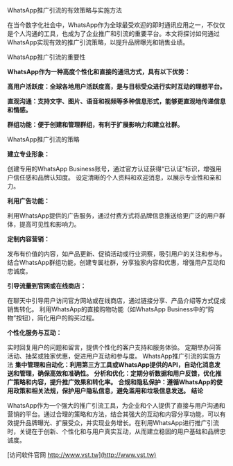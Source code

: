 WhatsApp推广引流的有效策略与实施方法

在当今数字化社会中，WhatsApp作为全球最受欢迎的即时通讯应用之一，不仅仅是个人沟通的工具，也成为了企业推广和引流的重要平台。本文将探讨如何通过WhatsApp实现有效的推广引流策略，以提升品牌曝光和销售业绩。

WhatsApp推广引流的重要性

**WhatsApp作为一种高度个性化和直接的通讯方式，具有以下优势：**

**高用户活跃度：全球各地用户活跃度高，是与目标受众进行实时互动的理想平台。**

**直观沟通：支持文字、图片、语音和视频等多种信息形式，能够更直观地传递信息和情感。**

**群组功能：便于创建和管理群组，有利于扩展影响力和建立社群。**

WhatsApp推广引流的策略

**建立专业形象：**

创建专用的WhatsApp Business账号，通过官方认证获得“已认证”标识，增强用户信任感和品牌认知度。
设定清晰的个人资料和欢迎消息，以展示专业性和亲和力。

**利用广告功能：**

利用WhatsApp提供的广告服务，通过付费方式将品牌信息推送给更广泛的用户群体，提高可见性和影响力。

**定制内容营销：**

发布有价值的内容，如产品更新、促销活动或行业洞察，吸引用户的关注和参与。
结合WhatsApp群组功能，创建专属社群，分享独家内容和优惠，增强用户互动和忠诚度。

**引导流量到官网或在线商店：**

在聊天中引导用户访问官方网站或在线商店，通过链接分享、产品介绍等方式促成销售转化。
利用WhatsApp的直接购物功能（如WhatsApp Business中的“购物”按钮），简化用户的购买过程。

**个性化服务与互动：**

实时回复用户的问题和留言，提供个性化的客户支持和服务体验。
定期举办问答活动、抽奖或独家优惠，促进用户互动和参与度。
WhatsApp推广引流的实施方法
**集中管理和自动化：利用第三方工具或WhatsApp提供的API，自动化消息发送和管理，确保高效和准确性。**
**分析和优化：定期分析数据和用户反馈，优化推广策略和内容，提升推广效果和转化率。**
**合规和隐私保护：遵循WhatsApp的使用政策和相关法规，保护用户隐私信息，避免滥用和垃圾信息发送。**
**结论**

WhatsApp作为一个强大的推广引流工具，为企业和个人提供了直接与用户沟通和营销的平台。通过合理的策略和方法，结合其强大的互动和内容分享功能，可以有效提升品牌曝光、扩展受众，并实现业务增长。在利用WhatsApp进行推广引流时，关键在于创新、个性化和与用户真实互动，从而建立稳固的用户基础和品牌忠诚度。


[访问软件官网 http://www.vst.tw](http://www.vst.tw)
